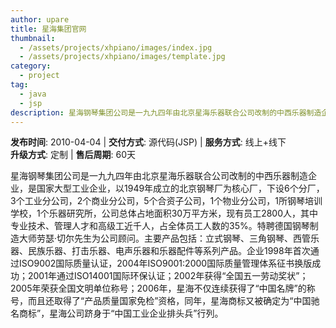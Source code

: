 ```yaml
---
author: upare
title: 星海集团官网
thumbnail:
  - /assets/projects/xhpiano/images/index.jpg
  - /assets/projects/xhpiano/images/template.jpg
category:
  - project
tag:
  - java
  - jsp
description: 星海钢琴集团公司是一九九四年由北京星海乐器联合公司改制的中西乐器制造企业，是国家大型工业企业
---
```

**发布时间**: 2010-04-04 | **交付方式**: 源代码(JSP) | **服务方式**: 线上+线下  
**升级方式**: 定制 | **售后周期**: 60天

 星海钢琴集团公司是一九九四年由北京星海乐器联合公司改制的中西乐器制造企业，是国家大型工业企业，以1949年成立的北京钢琴厂为核心厂，下设6个分厂，3个工业分公司，2个商业分公司，5个合资子公司，1个物业分公司，1所钢琴培训学校，1个乐器研究所，公司总体占地面积30万平方米，现有员工2800人，其中专业技术、管理人才和高级工近千人，占全体员工人数的35%。特聘德国钢琴制造大师劳瑟·切尔先生为公司顾问。主要产品包括：立式钢琴、三角钢琴、西管乐器、民族乐器、打击乐器、电声乐器和乐器配件等系列产品。企业1998年首次通过ISO9002国际质量认证，2004年ISO9001:2000国际质量管理体系征书换版成功；2001年通过ISO14001国际环保认证；2002年获得“全国五一劳动奖状”；2005年荣获全国文明单位称号；2006年，星海不仅连续获得了“中国名牌”的称号，而且还取得了“产品质量国家免检”资格，同年，星海商标又被确定为“中国驰名商标”，星海公司跻身于“中国工业企业排头兵”行列。
